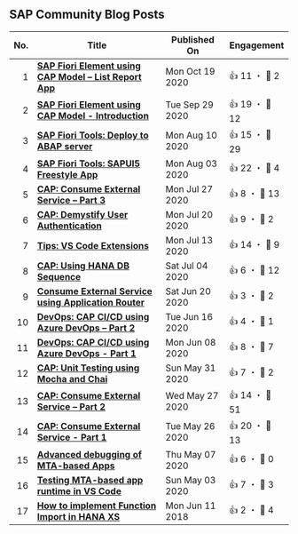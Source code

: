 ## SAP Community Blog Posts

| No. | Title | Published On | Engagement |
| ---:| ----- | ------------ | ---------- |
| 1 | **[SAP Fiori Element using CAP Model – List Report App](https:&#x2F;&#x2F;blogs.sap.com&#x2F;?p&#x3D;1203828)** | Mon Oct 19 2020 | 👍 11 ・ 💬 2 |
| 2 | **[SAP Fiori Element using CAP Model - Introduction](https:&#x2F;&#x2F;blogs.sap.com&#x2F;?p&#x3D;1191392)** | Tue Sep 29 2020 | 👍 19 ・ 💬 12 |
| 3 | **[SAP Fiori Tools: Deploy to ABAP server](https:&#x2F;&#x2F;blogs.sap.com&#x2F;?p&#x3D;1161581)** | Mon Aug 10 2020 | 👍 15 ・ 💬 29 |
| 4 | **[SAP Fiori Tools: SAPUI5 Freestyle App](https:&#x2F;&#x2F;blogs.sap.com&#x2F;?p&#x3D;1156521)** | Mon Aug 03 2020 | 👍 22 ・ 💬 4 |
| 5 | **[CAP: Consume External Service – Part 3](https:&#x2F;&#x2F;blogs.sap.com&#x2F;?p&#x3D;1151427)** | Mon Jul 27 2020 | 👍 8 ・ 💬 13 |
| 6 | **[CAP: Demystify User Authentication](https:&#x2F;&#x2F;blogs.sap.com&#x2F;?p&#x3D;1146397)** | Mon Jul 20 2020 | 👍 9 ・ 💬 2 |
| 7 | **[Tips: VS Code Extensions](https:&#x2F;&#x2F;blogs.sap.com&#x2F;?p&#x3D;1139568)** | Mon Jul 13 2020 | 👍 14 ・ 💬 9 |
| 8 | **[CAP: Using HANA DB Sequence](https:&#x2F;&#x2F;blogs.sap.com&#x2F;?p&#x3D;1137339)** | Sat Jul 04 2020 | 👍 6 ・ 💬 12 |
| 9 | **[Consume External Service using Application Router](https:&#x2F;&#x2F;blogs.sap.com&#x2F;?p&#x3D;1127272)** | Sat Jun 20 2020 | 👍 3 ・ 💬 2 |
| 10 | **[DevOps: CAP CI&#x2F;CD using Azure DevOps – Part 2](https:&#x2F;&#x2F;blogs.sap.com&#x2F;?p&#x3D;1124507)** | Tue Jun 16 2020 | 👍 4 ・ 💬 1 |
| 11 | **[DevOps: CAP CI&#x2F;CD using Azure DevOps - Part 1](https:&#x2F;&#x2F;blogs.sap.com&#x2F;?p&#x3D;1118985)** | Mon Jun 08 2020 | 👍 8 ・ 💬 7 |
| 12 | **[CAP: Unit Testing using Mocha and Chai](https:&#x2F;&#x2F;blogs.sap.com&#x2F;?p&#x3D;1113992)** | Sun May 31 2020 | 👍 7 ・ 💬 2 |
| 13 | **[CAP: Consume External Service – Part 2](https:&#x2F;&#x2F;blogs.sap.com&#x2F;?p&#x3D;1111394)** | Wed May 27 2020 | 👍 14 ・ 💬 51 |
| 14 | **[CAP: Consume External Service - Part 1](https:&#x2F;&#x2F;blogs.sap.com&#x2F;?p&#x3D;1110570)** | Tue May 26 2020 | 👍 20 ・ 💬 13 |
| 15 | **[Advanced debugging of MTA-based Apps](https:&#x2F;&#x2F;blogs.sap.com&#x2F;?p&#x3D;1096371)** | Thu May 07 2020 | 👍 6 ・ 💬 0 |
| 16 | **[Testing MTA-based app runtime in VS Code](https:&#x2F;&#x2F;blogs.sap.com&#x2F;?p&#x3D;1092663)** | Sun May 03 2020 | 👍 7 ・ 💬 3 |
| 17 | **[How to implement Function Import in HANA XS](https:&#x2F;&#x2F;blogs.sap.com&#x2F;?p&#x3D;678542)** | Mon Jun 11 2018 | 👍 2 ・ 💬 4 |
